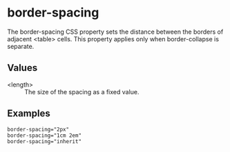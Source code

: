 # border-spacing

The border-spacing CSS property sets the distance between the borders of adjacent &lt;table&gt; cells. This property applies only when border-collapse is separate.

## Values

<dl>
<dt>&lt;length&gt;</dt>
<dd>The size of the spacing as a fixed value.</dd>
</dl>

## Examples

```
border-spacing="2px"
border-spacing="1cm 2em"
border-spacing="inherit"
```
